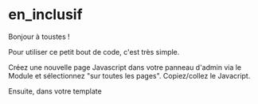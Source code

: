 # en_inclusif

Bonjour à toustes !

Pour utiliser ce petit bout de code, c'est très simple.

Créez une nouvelle page Javascript dans votre panneau d'admin via le Module et sélectionnez "sur toutes les pages". Copiez/collez le Javacript.

Ensuite, dans votre template 
